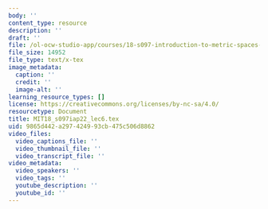 ```yaml
---
body: ''
content_type: resource
description: ''
draft: ''
file: /ol-ocw-studio-app/courses/18-s097-introduction-to-metric-spaces-iap-2022/mit18_s097iap22_lec6.tex
file_size: 14952
file_type: text/x-tex
image_metadata:
  caption: ''
  credit: ''
  image-alt: ''
learning_resource_types: []
license: https://creativecommons.org/licenses/by-nc-sa/4.0/
resourcetype: Document
title: MIT18_s097iap22_lec6.tex
uid: 9865d442-a297-4249-93cb-475c506d8862
video_files:
  video_captions_file: ''
  video_thumbnail_file: ''
  video_transcript_file: ''
video_metadata:
  video_speakers: ''
  video_tags: ''
  youtube_description: ''
  youtube_id: ''
---
```

